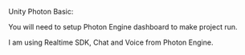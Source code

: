 Unity Photon Basic:

You will need to setup Photon Engine dashboard to make project run.

I am using Realtime SDK, Chat and Voice from Photon Engine.
